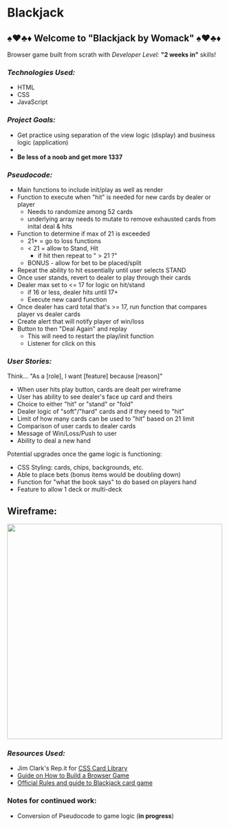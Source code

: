 # Blackjack


##  ♠️♥️♣️♦️  Welcome to "Blackjack by Womack"  ♠️♥️♣️♦️

Browser game built from scrath with  _Developer Level:_ __"2 weeks in"__  skills!


### _Technologies Used:_ 

* HTML
* CSS
* JavaScript


### _Project Goals:_ 

* Get practice using separation of the view logic (display) and business logic (application)
* 
* __Be less of a noob and get more 1337__


### _Pseudocode:_

* Main functions to include init/play as well as render
* Function to execute when "hit" is needed for new cards by dealer or player
    * Needs to randomize among 52 cards
    * underlying array needs to mutate to remove exhausted cards from inital deal & hits
* Function to determine if max of 21 is exceeded
    * 21+ = go to loss functions
    * < 21 = allow to Stand, Hit
        * if hit then repeat to " > 21 ?"
    * BONUS - allow for bet to be placed/split
* Repeat the ability to hit essentially until user selects STAND 
* Once user stands, revert to dealer to play through their cards
* Dealer max set to <= 17 for logic on hit/stand
    * if 16 or less, dealer hits until 17+
    * Execute new caard function 
* Once dealer has card total that's >= 17, run function that compares player vs dealer cards
* Create alert that will notify player of win/loss
* Button to then "Deal Again" and replay
    * This will need to restart the play/init function
    * Listener for click on this


### _User Stories:_

Think... "As a [role], I want [feature] because [reason]" 

* When user hits play button, cards are dealt per wireframe
* User has ability to see dealer's face up card and theirs
* Choice to either "hit" or "stand" or "fold" 
* Dealer logic of "soft"/"hard" cards and if they need to "hit" 
* Limit of how many cards can be used to "hit" based on 21 limit
* Comparison of user cards to dealer cards
* Message of Win/Loss/Push to user
* Ability to deal a new hand

Potential upgrades once the game logic is functioning:

* CSS Styling: cards, chips, backgrounds, etc.
* Able to place bets (bonus items would be doubling down)
* Function for "what the book says" to do based on players hand
* Feature to allow 1 deck or multi-deck

## Wireframe:

<img src="https://i.imgur.com/Y10z4cO.jpg" width="500">


### _Resources Used:_

* Jim Clark's Rep.it for [CSS Card Library](https://repl.it/@jim_clark/Use-CSS-Card-Library#index.html)
* [Guide on How to Build a Browser Game](https://git.generalassemb.ly/SEI-CC/SEI-CC-9/blob/master/work/w01/d5/01-04-guide-to-building-a-browser-game.md)
* [Official Rules and guide to Blackjack card game](https://bicyclecards.com/how-to-play/blackjack/)



### Notes for continued work:

* Conversion of Pseudocode to game logic (__in progress__)
